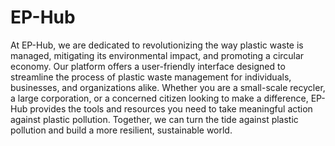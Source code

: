 # EP-Hub

At EP-Hub, we are dedicated to revolutionizing the way plastic waste is managed, mitigating its environmental impact, and promoting a circular economy. Our platform offers a user-friendly interface designed to streamline the process of plastic waste management for individuals, businesses, and organizations alike. Whether you are a small-scale recycler, a large corporation, or a concerned citizen looking to make a difference, EP-Hub provides the tools and resources you need to take meaningful action against plastic pollution.
Together, we can turn the tide against plastic pollution and build a more resilient, sustainable world.



 
